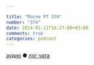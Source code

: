 ```yaml
---

title: "После РТ 374"
number: "374"
date: 2014-01-11T16:27:00+03:00
comments: true
categories: podcast
---
```

[аудио](http://cdn.radio-t.com/rt374post.mp3) ● [лог чата](http://chat.radio-t.com/logs/radio-t-374.html) <audio src="http://cdn.radio-t.com/rt374post.mp3" preload="none">
